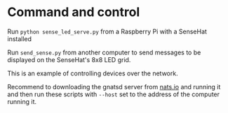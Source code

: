 # Command and control

Run `python sense_led_serve.py` from a Raspberry Pi with a SenseHat installed

Run `send_sense.py` from another computer to send messages to be displayed on the SenseHat's 8x8 LED grid.

This is an example of controlling devices over the network.

Recommend to downloading the gnatsd server from [nats.io](http://nats.io) and running it and then run these scripts with `--host` set to the address of the computer running it.

